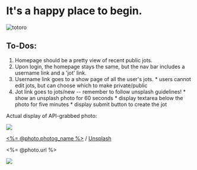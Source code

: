 # It's a happy place to begin.

![totoro](https://i.pinimg.com/474x/b6/64/2d/b6642de3ecb4c4c9c754336ce91889b7--totoro-cute-miyazaki-illustration.jpg)

## To-Dos:
  1. Homepage should be a pretty view of recent public jots.
  2. Upon login, the homepage stays the same, but the nav bar includes a username link and a 'jot' link.
  3. Username link goes to a show page of all the user's jots.
    * users cannot edit jots, but can choose which to make private/public
  4. Jot link goes to jots/new -- remember to follow unsplash guidelines!
    * show an unsplash photo for 60 seconds
    * display textarea below the photo for five minutes
    * display submit button to create the jot



Actual display of API-grabbed photo:
<div class="container">
   <div class="photo-block">
    <img class="unsplashed" src="<%= @photo.url %>">
    <p class="right photog-attribution"><a href="<%= @photo.photog_url %>"><%= @photo.photog_name %></a> / <a href="https://unsplash.com/">Unsplash</a></p>
  </div>
</div>

<p><%= @photo.url %></p>
<img src="<%= @photo.thumb_url %>">
